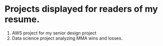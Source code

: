 # Projects displayed for readers of my resume.

1.  AWS project for my senior design project </br>
2.  Data science project analyzing MMA wins and losses.
